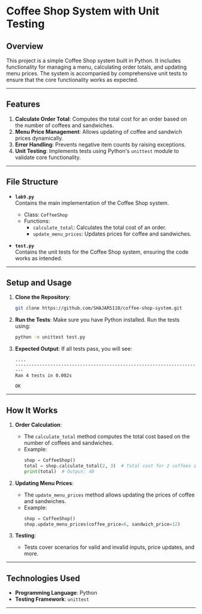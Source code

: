 
# Coffee Shop System with Unit Testing

## **Overview**
This project is a simple Coffee Shop system built in Python. It includes functionality for managing a menu, calculating order totals, and updating menu prices. The system is accompanied by comprehensive unit tests to ensure that the core functionality works as expected.

---

## **Features**
1. **Calculate Order Total**: Computes the total cost for an order based on the number of coffees and sandwiches.
2. **Menu Price Management**: Allows updating of coffee and sandwich prices dynamically.
3. **Error Handling**: Prevents negative item counts by raising exceptions.
4. **Unit Testing**: Implements tests using Python's `unittest` module to validate core functionality.

---

## **File Structure**
- **`lab9.py`**  
   Contains the main implementation of the Coffee Shop system.
   - Class: `CoffeeShop`
   - Functions:
     - `calculate_total`: Calculates the total cost of an order.
     - `update_menu_prices`: Updates prices for coffee and sandwiches.

- **`test.py`**  
   Contains the unit tests for the Coffee Shop system, ensuring the code works as intended.

---

## **Setup and Usage**
1. **Clone the Repository**:
   ```bash
   git clone https://github.com/SHAJAR5110/coffee-shop-system.git
   ```

2. **Run the Tests**:
   Make sure you have Python installed. Run the tests using:
   ```bash
   python -m unittest test.py
   ```

3. **Expected Output**:
   If all tests pass, you will see:
   ```
   ....
   ----------------------------------------------------------------------
   Ran 4 tests in 0.002s

   OK
   ```

---

## **How It Works**
1. **Order Calculation**:
   - The `calculate_total` method computes the total cost based on the number of coffees and sandwiches.
   - Example:
     ```python
     shop = CoffeeShop()
     total = shop.calculate_total(2, 3)  # Total cost for 2 coffees and 3 sandwiches
     print(total)  # Output: 40
     ```

2. **Updating Menu Prices**:
   - The `update_menu_prices` method allows updating the prices of coffee and sandwiches.
   - Example:
     ```python
     shop = CoffeeShop()
     shop.update_menu_prices(coffee_price=6, sandwich_price=12)
     ```

3. **Testing**:
   - Tests cover scenarios for valid and invalid inputs, price updates, and more.

---

## **Technologies Used**
- **Programming Language**: Python
- **Testing Framework**: `unittest`

---

